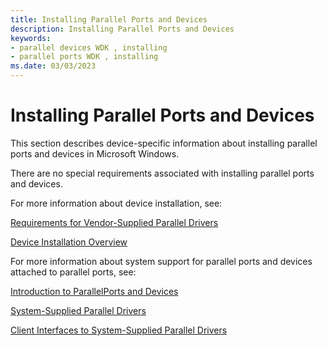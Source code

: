 ```yaml
---
title: Installing Parallel Ports and Devices
description: Installing Parallel Ports and Devices
keywords:
- parallel devices WDK , installing
- parallel ports WDK , installing
ms.date: 03/03/2023
---
```


# Installing Parallel Ports and Devices





This section describes device-specific information about installing parallel ports and devices in Microsoft Windows.

There are no special requirements associated with installing parallel ports and devices.

For more information about device installation, see:

[Requirements for Vendor-Supplied Parallel Drivers](requirements-for-vendor-supplied-parallel-drivers.md)

[Device Installation Overview](../install/overview-of-device-and-driver-installation.md)

For more information about system support for parallel ports and devices attached to parallel ports, see:

[Introduction to ParallelPorts and Devices](introduction-to-parallel-ports-and-devices.md)

[System-Supplied Parallel Drivers](system-supplied-parallel-drivers.md)

[Client Interfaces to System-Supplied Parallel Drivers](/windows-hardware/drivers/ddi/_parports)

 

